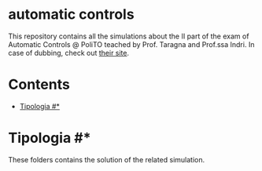 # automatic controls
This repository contains all the simulations about the II part of the exam of Automatic Controls @ PoliTO teached by Prof. Taragna and Prof.ssa Indri.
In case of dubbing, check out [their site](http://www.ladispe.polito.it/corsi/contrautoinf270/).

# Contents
* [Tipologia #*](#tipologia-)

# Tipologia #*
These folders contains the solution of the related simulation.
